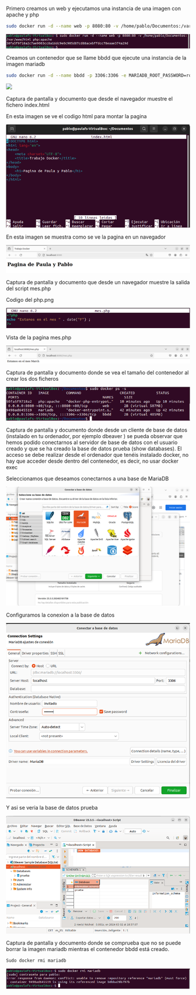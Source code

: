 Primero creamos un web y ejecutamos una instancia de una imagen con apache y php

```bash
sudo docker run -d --name web -p 8080:80 -v /home/pablo/Documentos:/var/www/html php:apache
```

![](Imagenes/descargaPHP.png)

Creamos un contenedor que se llame bbdd que ejecute una instancia de la imagen mariadb

```bash
sudo docker run -d --name bbdd -p 3306:3306 -e MARIADB_ROOT_PASSWORD=root -e MARIADB_DATABASE=prueba -e MARIADB_USER=invitado -e MARIADB_PASSWORD=invitado mariadb
```

![](Imagenes/InstalaciónMariaDB.png)

Captura de pantalla y documento que desde el navegador muestre el fichero index.html 

En esta imagen se ve el codigo html para montar la pagina

![](Imagenes/html.png)

En esta imagen se muestra como se ve la pagina en un navegador

![](Imagenes/nuestraPagina.png)

Captura de pantalla y documento que desde un navegador muestre la salida del script mes.php 

Codigo del php.png

![](Imagenes/php.png)

Vista de la pagina mes.php

![](Imagenes/PaginaMes.png)

Captura de pantalla y documento donde se vea el tamaño del contenedor al crear los dos ficheros

![](Imagenes/Almacenamiento.png)

Captura de pantalla y documento donde desde un cliente de base de datos (instalado en tu ordenador, por ejemplo dbeaver ) se pueda observar que hemos podido conectarnos al servidor de base de datos con el usuario creado y que se ha creado la base de datos prueba (show databases). El acceso se debe realizar desde el ordenador que tenéis instalado docker, no hay que acceder desde dentro del contenedor, es decir, no usar docker exec

Seleccionamos que deseamos conectarnos a una base de MariaDB

![](Imagenes/ConexionAMariaDB.png)

Configuramos la conexion a la base de datos

![](Imagenes/MariaDBConfi.png)

Y asi se veria la base de datos prueba

![](Imagenes/MostrarDatabase.png)

Captura de pantalla y documento donde se comprueba que no se puede borrar la imagen mariadb mientras el contenedor bbdd está creado.

```bash
Sudo docker rmi mariadb
```

![](Imagenes/MariaDBBorrar.png)